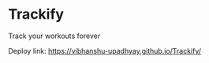 # Trackify
Track your workouts forever

Deploy link: https://vibhanshu-upadhyay.github.io/Trackify/
